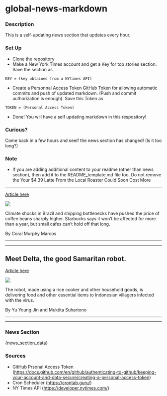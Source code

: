# global-news-markdown

### Description 
This is a self-updating news section that updates every hour.

### Set Up 
* Clone the repository
* Make a New York Times account and get a Key for top stories section. Save the section as 
 ```
 KEY = (key obtained from a NYtimes API)
 ```
*  Create a Personnal Access Token GitHub Token for allowing automatic commits and push of updated markdown. (Push and commit authorization is enough). Save this Token as 
```
TOKEN = (Personal Access Token)
```
* Done! You will have a self updating markdown in this respository!

### Curious?
Come back in a few hours and seeif the news section has changed! (Is it too long?)

### Note
* If you are adding additional content to your readme (other than news section), then add it to the README_template.md file too. Do not remove the Your $4.39 Latte From the Local Roaster Could Soon Cost More
------------------------------------------------------------

[Article here](https://www.nytimes.com/2021/08/12/business/coffee-prices-higher.html)

[![](https://static01.nyt.com/images/2021/08/10/business/00CoffeePrices-01/merlin_193101318_b5c45469-accc-4523-b77f-5d96f6708103-superJumbo.jpg)](https://www.nytimes.com/2021/08/12/business/coffee-prices-higher.html)

Climate shocks in Brazil and shipping bottlenecks have pushed the price of coffee beans sharply higher. Starbucks says it won’t be affected for more than a year, but small cafes can’t hold off that long.

By Coral Murphy Marcos

* * *

* * *

Meet Delta, the good Samaritan robot.
-------------------------------------

[Article here](https://www.nytimes.com/2021/08/12/world/asia/delta-robot-indonesia.html)

[![](https://static01.nyt.com/images/2021/08/12/world/12virus-briefing-Indonesia-robot/merlin_191834436_05d964d8-ebb3-4c4b-93d4-8b59864588fe-superJumbo.jpg)](https://www.nytimes.com/2021/08/12/world/asia/delta-robot-indonesia.html)

The robot, made using a rice cooker and other household goods, is delivering food and other essential items to Indonesian villagers infected with the virus.

By Yu Young Jin and Muktita Suhartono

* * *

* * *

### News Section 
{news_section_data}


### Sources 
* GitHub Prsonal Access Token (https://docs.github.com/en/github/authenticating-to-github/keeping-your-account-and-data-secure/creating-a-personal-access-token)
* Cron Scheduler (https://crontab.guru/)
* NY Times API (https://developer.nytimes.com/)
